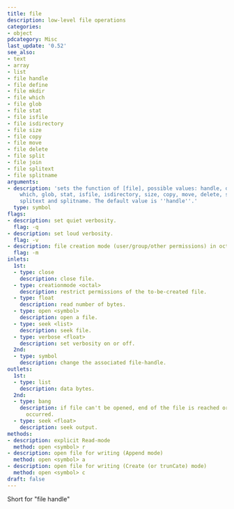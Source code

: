 ```yaml
---
title: file
description: low-level file operations
categories:
- object
pdcategory: Misc
last_update: '0.52'
see_also:
- text
- array
- list
- file handle
- file define
- file mkdir
- file which
- file glob
- file stat
- file isfile
- file isdirectory
- file size
- file copy
- file move
- file delete
- file split
- file join
- file splitext
- file splitname
arguments:
- description: 'sets the function of [file], possible values: handle, define, mkdir,
    which, glob, stat, isfile, isdirectory, size, copy, move, delete, split, join,
    splitext and splitname. The default value is ''handle''.'
  type: symbol
flags:
- description: set quiet verbosity.
  flag: -q
- description: set loud verbosity.
  flag: -v
- description: file creation mode (user/group/other permissions) in octal.
  flag: -m
inlets:
  1st:
  - type: close
    description: close file.
  - type: creationmode <octal>
    description: restrict permissions of the to-be-created file.
  - type: float
    description: read number of bytes.
  - type: open <symbol>
    description: open a file.
  - type: seek <list>
    description: seek file.
  - type: verbose <float>
    description: set verbosity on or off.
  2nd:
  - type: symbol
    description: change the associated file-handle.
outlets:
  1st:
  - type: list
    description: data bytes.
  2nd:
  - type: bang
    description: if file can't be opened, end of the file is reached or a read error
      occurred.
  - type: seek <float>
    description: seek output.
methods:
- description: explicit Read-mode
  method: open <symbol> r
- description: open file for writing (Append mode)
  method: open <symbol> a
- description: open file for writing (Create (or trunCate) mode)
  method: open <symbol> c
draft: false
---
```

Short for "file handle"
